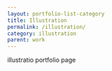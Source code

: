 ```yaml
---
layout: portfolio-list-category
title: Illustration
permalink: /illustration/
category: illustration
parent: work
---
```


illustratio portfolio page
